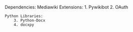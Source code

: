 Dependencies:
    Mediawiki Extensions:
        1. Pywikibot
        2. OAuth

    Python Libraries:
        3. Python-Docx
        4. docxpy

